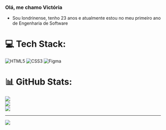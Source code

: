 ### Olá, me chamo Victória
- Sou londrinense, tenho 23 anos e atualmente estou no meu primeiro ano de Engenharia de Software

# 💻 Tech Stack:
![HTML5](https://img.shields.io/badge/html5-%23E34F26.svg?style=flat&logo=html5&logoColor=white) ![CSS3](https://img.shields.io/badge/css3-%231572B6.svg?style=flat&logo=css3&logoColor=white) 	![Figma](https://img.shields.io/badge/figma-%23F24E1E.svg?style=flat&logo=figma&logoColor=white)
# 📊 GitHub Stats:
![](https://github-readme-stats.vercel.app/api?username=Vicarezende&theme=dark&hide_border=false&include_all_commits=false&count_private=false)<br/>
![](https://github-readme-streak-stats.herokuapp.com/?user=Vicarezende&theme=dark&hide_border=false)<br/>
![](https://github-readme-stats.vercel.app/api/top-langs/?username=Vicarezende&theme=dark&hide_border=false&include_all_commits=false&count_private=false&layout=compact)

---
[![](https://visitcount.itsvg.in/api?id=Vicarezende&icon=0&color=12)](https://visitcount.itsvg.in)

<!-- Proudly created with GPRM ( https://gprm.itsvg.in ) -->
